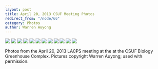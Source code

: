 ```yaml
---
layout: post
title: April 20, 2013 CSUF Meeting Photos
redirect_from: "/node/66"
category: Photos
author: Warren Auyong
---
```


<img src="/sites/default/files/styles/large/public/meeting_photos/IMGP3729.jpg"  />

<img src="/sites/default/files/styles/large/public/meeting_photos/IMGP3730.jpg"  />

<img src="/sites/default/files/styles/large/public/meeting_photos/IMGP3752.jpg"  />

<img src="/sites/default/files/styles/large/public/meeting_photos/IMGP3755.jpg"  />

<img src="/sites/default/files/styles/large/public/meeting_photos/IMGP3762.jpg"  />

<img src="/sites/default/files/styles/large/public/meeting_photos/IMGP3769.jpg"  />

<img src="/sites/default/files/styles/large/public/meeting_photos/IMGP3780.jpg"  />

<img src="/sites/default/files/styles/large/public/meeting_photos/IMGP3787.jpg"  />

<img src="/sites/default/files/styles/large/public/meeting_photos/IMGP3793.jpg"  />

<img src="/sites/default/files/styles/large/public/meeting_photos/IMGP3805.jpg"  />

<img src="/sites/default/files/styles/large/public/meeting_photos/IMGP3808.jpg"  />

<img src="/sites/default/files/styles/large/public/meeting_photos/IMGP3815.jpg"  />

Photos from the April 20, 2013 LACPS meeting at the at the CSUF Biology Greenhouse Complex. Pictures copyright Warren Auyong; used with permission.
